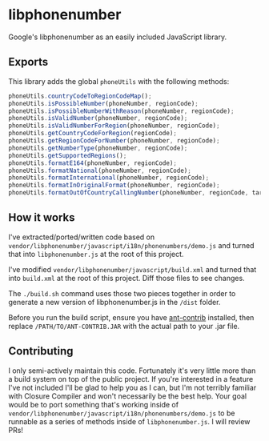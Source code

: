 libphonenumber
==============

Google's libphonenumber as an easily included JavaScript library.

Exports
-------

This library adds the global `phoneUtils` with the following methods:

```js
phoneUtils.countryCodeToRegionCodeMap();
phoneUtils.isPossibleNumber(phoneNumber, regionCode);
phoneUtils.isPossibleNumberWithReason(phoneNumber, regionCode);
phoneUtils.isValidNumber(phoneNumber, regionCode);
phoneUtils.isValidNumberForRegion(phoneNumber, regionCode);
phoneUtils.getCountryCodeForRegion(regionCode);
phoneUtils.getRegionCodeForNumber(phoneNumber, regionCode);
phoneUtils.getNumberType(phoneNumber, regionCode);
phoneUtils.getSupportedRegions();
phoneUtils.formatE164(phoneNumber, regionCode);
phoneUtils.formatNational(phoneNumber, regionCode);
phoneUtils.formatInternational(phoneNumber, regionCode);
phoneUtils.formatInOriginalFormat(phoneNumber, regionCode);
phoneUtils.formatOutOfCountryCallingNumber(phoneNumber, regionCode, target);
```

How it works
------------

I've extracted/ported/written code based on `vendor/libphonenumber/javascript/i18n/phonenumbers/demo.js` and turned that into `libphonenumber.js` at the root of this project.

I've modified `vendor/libphonenumber/javascript/build.xml` and turned that into `build.xml` at the root of this project. Diff those files to see changes.

The `./build.sh` command uses those two pieces together in order to generate a new version of libphonenumber.js in the `/dist` folder.

Before you run the build script, ensure you have [ant-contrib](http://ant-contrib.sourceforge.net/) installed, then replace `/PATH/TO/ANT-CONTRIB.JAR` with the actual path to your .jar file.

Contributing
------------

I only semi-actively maintain this code. Fortunately it's very little more than a build system on top of the public project. If you're interested in a feature I've not included I'll be glad to help you as I can, but I'm not terribly familiar with Closure Compiler and won't necessarily be the best help. Your goal would be to port something that's working inside of `vendor/libphonenumber/javascript/i18n/phonenumbers/demo.js` to be runnable as a series of methods inside of `libphonenumber.js`. I will review PRs!
